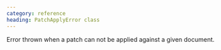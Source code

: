 ```yaml
--- 
category: reference
heading: PatchApplyError class
---
```


Error thrown when a patch can not be applied against a given document.
